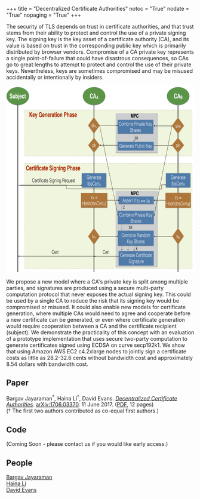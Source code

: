 +++
title = "Decentralized Certificate Authorities"
notoc = "True"
nodate = "True"
nopaging = "True"
+++

The security of TLS depends on trust in certificate authorities, and
that trust stems from their ability to protect and control the use of
a private signing key.  The signing key is the key asset of a
certificate authority (CA), and its value is based on trust in the
corresponding public key which is primarily distributed by browser
vendors.  Compromise of a CA private key represents a single
point-of-failure that could have disastrous consequences, so CAs go to
great lengths to attempt to protect and control the use of their
private keys. Nevertheless, keys are sometimes compromised and may be
misused accidentally or intentionally by insiders. 

<center>
<a href="/images/dca.png"><img src="/images/dca-small.png" width=750 height=500></a>
</center>

We propose a new model where a CA's private key is split among
multiple parties, and signatures are produced using a secure
multi-party computation protocol that never exposes the actual signing
key. This could be used by a single CA to reduce the risk that its
signing key would be compromised or misused. It could also enable new
models for certificate generation, where multiple CAs would need to
agree and cooperate before a new certificate can be generated, or even
where certificate generation would require cooperation between a CA
and the certificate recipient (subject). We demonstrate the
practicality of this concept with an evaluation of a prototype
implementation that uses secure two-party computation to generate
certificates signed using ECDSA on curve secp192k1. We show that using
Amazon AWS EC2 c4.2xlarge nodes to jointly sign a certificate costs as
little as 28.2-32.6 cents without bandwidth cost and approximately
8.54 dollars with bandwidth cost.

<center>
</center>

## Paper

Bargav Jayaraman<sup>&dagger;</sup>, Haina Li<sup>&dagger;</sup>, David Evans. <a
href="/docs/dca.pdf"><em>Decentralized Certificate
Authorities</em></a>. <a href="https://arxiv.org/abs/1706.03370">arXiv:1706.03370</a>. 11 June 2017. ([PDF](https://arxiv.org/pdf/1706.03370.pdf), 12 pages)  
(&dagger; The first two authors contributed as co-equal first authors.)

## Code

(Coming Soon - please contact us if you would like early access.)

## People

[Bargav Jayaraman](https://bargavjayaraman.github.io/)  
[Haina Li](https://github.com/HainaLi)  
[David Evans](https://www.cs.virginia.edu/evans)  






